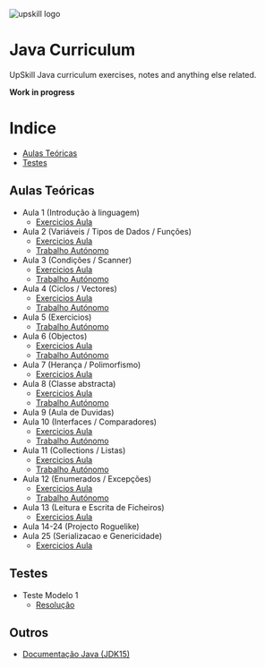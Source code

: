 ﻿
![upskill logo](https://i.postimg.cc/C5JvGDsX/cropped-APDC-UPSKILLS-Logo-300x83.png) 
# Java Curriculum

UpSkill Java curriculum exercises, notes and anything else related.

**Work in progress**

# Indice

- [Aulas Teóricas](#Aulas-Teóricas)
- [Testes](#Testes)


<!-- toc -->

## Aulas Teóricas

 - Aula 1 (Introdução à linguagem)
	 - [Exercicios Aula](/aulas/src/aula01/aula01.java) 
 - Aula 2 (Variáveis / Tipos de Dados / Funções)
	 - [Exercicios Aula](/aulas/src/aula02/aula02.java)
	 - [Trabalho Autónomo](/aulas/src/aula02/aula02ex.java)
 - Aula 3 (Condições / Scanner)
	 - [Exercicios Aula](/aulas/src/aula03/aula03.java) 
	 - [Trabalho Autónomo](/aulas/src/aula03/aula03ex.java)
 - Aula 4 (Ciclos / Vectores)
	 - [Exercicios Aula](/aulas/src/aula04/aula04.java) 
	 - [Trabalho Autónomo](/aulas/src/aula04/aula04ex.java)
- Aula 5 (Exercicios)
	 - [Trabalho Autónomo](/aulas/src/aula05/aula05ex.java)
- Aula 6 (Objectos)
	 - [Exercicios Aula](/aulas/src/aula06/aula) 
	 - [Trabalho Autónomo](/aulas/src/aula06/trabalho)
- Aula 7 (Herança / Polimorfismo)
	 - [Exercicios Aula](/aulas/src/aula07) 
- Aula 8 (Classe abstracta)
    - [Exercicios Aula](/aulas/src/aula08/aula) 
    - [Trabalho Autónomo](/aulas/src/aula08/trabalho)
- Aula 9 (Aula de Duvidas)
- Aula 10 (Interfaces / Comparadores)
    - [Exercicios Aula](/aulas/src/aula10/aula) 
    - [Trabalho Autónomo](/aulas/src/aula10/trabalho)
- Aula 11 (Collections / Listas)
    - [Exercicios Aula](/aulas/src/aula11/aula) 
    - [Trabalho Autónomo](/aulas/src/aula11/trabalho)
- Aula 12 (Enumerados / Excepções)
    - [Exercicios Aula](/aulas/src/aula12/aula) 
    - [Trabalho Autónomo](/aulas/src/aula12/trabalho)
- Aula 13 (Leitura e Escrita de Ficheiros)
	- [Exercicios Aula](/aulas/src/aula13) 
- Aula 14-24 (Projecto Roguelike)
- Aula 25 (Serializacao e Genericidade)
	- [Exercicios Aula](/aulas/src/aula25) 

## Testes 
- Teste Modelo 1
    - [Resolução](/testes/src/testemodelo1/)

## Outros
- [Documentação Java (JDK15)](https://docs.oracle.com/en/java/javase/15/)
